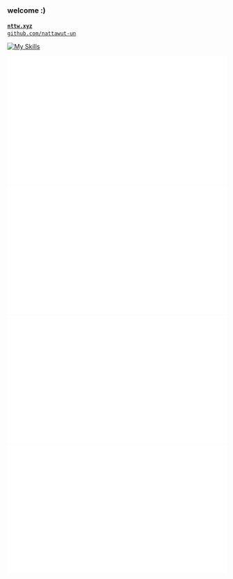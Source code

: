 
### **welcome :)**

[**`nttw.xyz`**](https://nttw.xyz)<br>
[`github.com/nattawut-un`](https://github.com/nattawut-un)<br>

[![My Skills](https://skillicons.dev/icons?i=js,ts,html,css,nodejs,react,vue,svelte,tailwind,express,mysql)](https://skillicons.dev)

![](https://raw.githubusercontent.com/nattawut-un/github-stats/master/generated/overview.svg#gh-dark-mode-only)
![](https://raw.githubusercontent.com/nattawut-un/github-stats/master/generated/overview.svg#gh-light-mode-only)
![](https://raw.githubusercontent.com/nattawut-un/github-stats/master/generated/languages.svg#gh-dark-mode-only)
![](https://raw.githubusercontent.com/nattawut-un/github-stats/master/generated/languages.svg#gh-light-mode-only)
